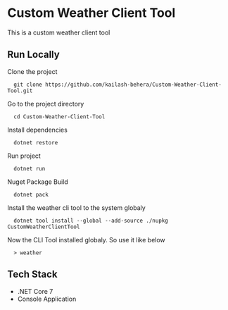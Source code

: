 # Custom Weather Client Tool

This is a custom weather client tool

## Run Locally

Clone the project

```console
  git clone https://github.com/kailash-behera/Custom-Weather-Client-Tool.git
```

Go to the project directory

```console
  cd Custom-Weather-Client-Tool
```

Install dependencies

```console
  dotnet restore
```

Run project

```console
  dotnet run
```

Nuget Package Build

```console
  dotnet pack
```

Install the weather cli tool to the system globaly

```console
  dotnet tool install --global --add-source ./nupkg CustomWeatherClientTool
```

Now the CLI Tool installed globaly. So use it like below

```console
  > weather
```

## Tech Stack

- .NET Core 7
- Console Application
